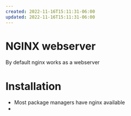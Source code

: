 ```yaml
---
created: 2022-11-16T15:11:31-06:00
updated: 2022-11-16T15:11:31-06:00
---
```

# NGINX webserver

By default nginx works as a webserver

# Installation
- Most package managers have nginx available
- 